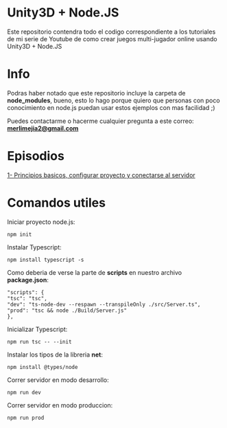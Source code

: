 # Unity3D + Node.JS

Este repositorio contendra todo el codigo correspondiente a los tutoriales de mi serie de Youtube de como crear juegos multi-jugador online usando Unity3D + Node.JS


# Info

Podras haber notado que este repositorio incluye la carpeta de **node_modules**, bueno, esto lo hago porque quiero que personas con poco conocimiento en node.js puedan usar estos ejemplos con mas facilidad ;)

Puedes contactarme o hacerme cualquier pregunta a este correo: **merlimejia2@gmail.com**

# Episodios

[1- Principios basicos, configurar proyecto y conectarse al servidor](https://youtu.be/zVfpNXHP3Mw)


# Comandos utiles

Iniciar proyecto node.js:

    npm init

Instalar Typescript:

    npm install typescript -s

Como deberia de verse la parte de **scripts** en nuestro archivo **package.json**:

    "scripts": {  
    "tsc": "tsc",  
    "dev": "ts-node-dev --respawn --transpileOnly ./src/Server.ts",  
    "prod": "tsc && node ./Build/Server.js"  
    },

Inicializar Typescript:

    npm run tsc -- --init

Instalar los tipos de la libreria **net**:

    npm install @types/node

Correr servidor en modo desarrollo:

    npm run dev

Correr servidor en modo produccion:

    npm run prod

